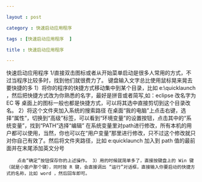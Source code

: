 ```yaml
---

layout : post

category : 快速启动应用程序

tags : [快速启动应用程序  ]

title : 快速启动应用程序

---
```


  快速启动应用程序
    1/直接双击图标或者从开始菜单启动是很多人常用的方式，不过当程序比较多时，找到他们就很费力了。
    键盘输入文字总比使用鼠标晃来晃去要快捷的多
        1）将你的程序的快捷方式移动集中到某个目录，比如 e:\quicklaunch ，然后把快捷方式改为你熟悉的名字，最好是拼音或者简写,如：eclipse 改名字为EC 等 桌面上的图标一般也都是快捷方式，可以将其选中直接剪切到这个目录改名。
        2）将这个文件夹加入系统的搜索路径   在桌面“我的电脑”上点击右键，选择“属性”，切换到“高级”标签，可以看到“环境变量”的设置按钮，点击其中的“系统变量”，找到“PATH”选择“编辑”
在系统变量里对path进行修改，所有本机的用户都可以使用，当然，你也可以在“用户变量”那里进行修改，只不过这个修改就只对你自己有效了。然后将文件夹路径，比如 e:quicklaunch 加入到 path 值的最前面并在末尾添加英文分号

        点击“确定”按钮保存你的上述操作。 3）用的时候就简单多了，直接按键盘上的 Win 键（就是小窗户那个键），同时按 R 键，会直接调出 “运行”对话框，直接输入你要启动的快捷方式的名称，比如 word ，然后回车即可。
  
